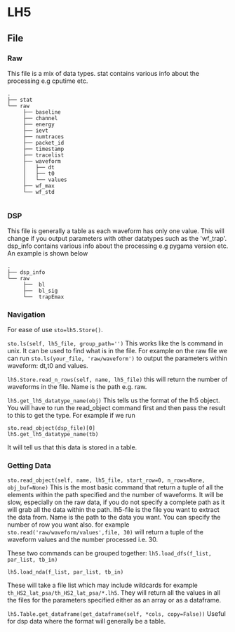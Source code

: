 # LH5

## File

### Raw

This file is a mix of data types. stat contains various info about the processing e.g cputime etc.
```
.
├── stat    
└── raw
     ├── baseline
     ├── channel
     ├── energy
     ├── ievt
     ├── numtraces
     ├── packet_id
     ├── timestamp
     ├── tracelist
     ├── waveform
     │   ├── dt
     │   ├── t0
     │   └── values
     ├── wf_max
     └── wf_std
     
```

### DSP

This file is generally a table as each waveform has only one value. This will change if you output parameters with other datatypes such as the 'wf_trap'. dsp_info contains various info about the processing e.g pygama version etc. An example is shown below
```
.
├── dsp_info    
└── raw
     ├──  bl
     ├──  bl_sig
     └──  trapEmax
```

### Navigation 

For ease of use `sto=lh5.Store()`.

`sto.ls(self, lh5_file, group_path='')`  This works like the ls command in unix. It can be used to find what is in the file. For example on the raw file we can run `sto.ls(your_file, 'raw/waveform')` to output the parameters within waveform: dt,t0 and values.

`lh5.Store.read_n_rows(self, name, lh5_file)` this will return the number of waveforms in the file. Name is the path e.g. raw.

`lh5.get_lh5_datatype_name(obj)` This tells us the format of the lh5 object. You will have to run the read_object command first and then pass the result to this to get the type. For example if we run 
```
sto.read_object(dsp_file)[0]
lh5.get_lh5_datatype_name(tb)
```
It will tell us that this data is stored in a table. 

### Getting Data

`sto.read_object(self, name, lh5_file, start_row=0, n_rows=None, obj_buf=None)` This is the most basic command that return a tuple of all the elements within the path specified and the number of waveforms. It will be slow, especially on the raw data, if you do not specify a complete path as it will grab all the data within the path. lh5-file is the file you want to extract the data from. Name is the path to the data you want. You can specify the number of row you want also. for example `sto.read('raw/waveform/values',file, 30)` will return a tuple of the waveform values and the number processed i.e. 30. 


These two commands can be grouped together:
`lh5.load_dfs(f_list, par_list, tb_in)`

`lh5.load_nda(f_list, par_list, tb_in)` 

These will take a file list which may include wildcards for example `th_HS2_lat_psa/th_HS2_lat_psa/*.lh5`. They will return all the values in all the files for the parameters specified either as an array or as a dataframe.

`lh5.Table.get_dataframe(get_dataframe(self, *cols, copy=False))` Useful for dsp data where the format will generally be a table. 



